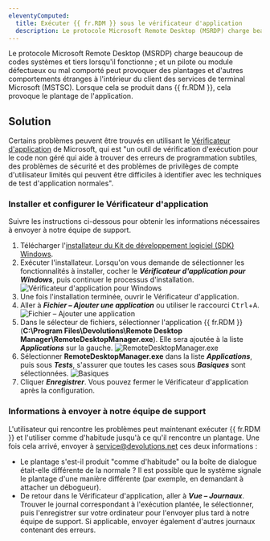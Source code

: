 ```yaml
---
eleventyComputed:
  title: Exécuter {{ fr.RDM }} sous le vérificateur d'application
  description: Le protocole Microsoft Remote Desktop (MSRDP) charge beaucoup de codes systèmes et tiers lorsqu'il fonctionne ; et un pilote ou module défectueux ou mal comporté peut provoquer des plantages et d'autres comportements étranges à l'intérieur du client des services de terminal Microsoft (MSTSC). Lorsque cela se produit dans {{ fr.RDM }}, cela provoque le plantage de l'application.
---
```

Le protocole Microsoft Remote Desktop (MSRDP) charge beaucoup de codes systèmes et tiers lorsqu'il fonctionne ; et un pilote ou module défectueux ou mal comporté peut provoquer des plantages et d'autres comportements étranges à l'intérieur du client des services de terminal Microsoft (MSTSC). Lorsque cela se produit dans {{ fr.RDM }}, cela provoque le plantage de l'application.

## Solution

Certains problèmes peuvent être trouvés en utilisant le [Vérificateur d'application](https://learn.microsoft.com/en-us/windows-hardware/drivers/devtest/application-verifier) de Microsoft, qui est "un outil de vérification d'exécution pour le code non géré qui aide à trouver des erreurs de programmation subtiles, des problèmes de sécurité et des problèmes de privilèges de compte d'utilisateur limités qui peuvent être difficiles à identifier avec les techniques de test d'application normales".

### Installer et configurer le Vérificateur d'application

Suivre les instructions ci-dessous pour obtenir les informations nécessaires à envoyer à notre équipe de support.

1. Télécharger l'[installateur du Kit de développement logiciel (SDK) Windows](https://developer.microsoft.com/en-us/windows/downloads/windows-sdk/).
1. Exécuter l'installateur. Lorsqu'on vous demande de sélectionner les fonctionnalités à installer, cocher le ***Vérificateur d'application pour Windows***, puis continuer le processus d'installation.
![Vérificateur d'application pour Windows](https://cdnweb.devolutions.net/docs/docs_en_kb_KB2248.png)
1. Une fois l'installation terminée, ouvrir le Vérificateur d'application.
1. Aller à ***Fichier – Ajouter une application*** ou utiliser le raccourci <kbd>Ctrl</kbd>+<kbd>A</kbd>.
![Fichier – Ajouter une application](https://cdnweb.devolutions.net/docs/docs_en_kb_KB2249.png)
1. Dans le sélecteur de fichiers, sélectionner l'application {{ fr.RDM }} (**C:\Program Files\Devolutions\Remote Desktop Manager\RemoteDesktopManager.exe**). Elle sera ajoutée à la liste ***Applications*** sur la gauche.
![RemoteDesktopManager.exe](https://cdnweb.devolutions.net/docs/docs_en_kb_KB2250.png)
1. Sélectionner **RemoteDesktopManager.exe** dans la liste ***Applications***, puis sous ***Tests***, s'assurer que toutes les cases sous ***Basiques*** sont sélectionnées.
![Basiques](https://cdnweb.devolutions.net/docs/docs_en_kb_KB2251.png)
1. Cliquer ***Enregistrer***. Vous pouvez fermer le Vérificateur d'application après la configuration.

### Informations à envoyer à notre équipe de support

L'utilisateur qui rencontre les problèmes peut maintenant exécuter {{ fr.RDM }} et l'utiliser comme d'habitude jusqu'à ce qu'il rencontre un plantage. Une fois cela arrivé, envoyer à [service@devolutions.net](mailto:service@devolutions.net) ces deux informations :
* Le plantage s'est-il produit "comme d'habitude" ou la boîte de dialogue était-elle différente de la normale ? Il est possible que le système signale le plantage d'une manière différente (par exemple, en demandant à attacher un débogueur).
* De retour dans le Vérificateur d'application, aller à ***Vue – Journaux***. Trouver le journal correspondant à l'exécution plantée, le sélectionner, puis l'enregistrer sur votre ordinateur pour l'envoyer plus tard à notre équipe de support. Si applicable, envoyer également d'autres journaux contenant des erreurs.
